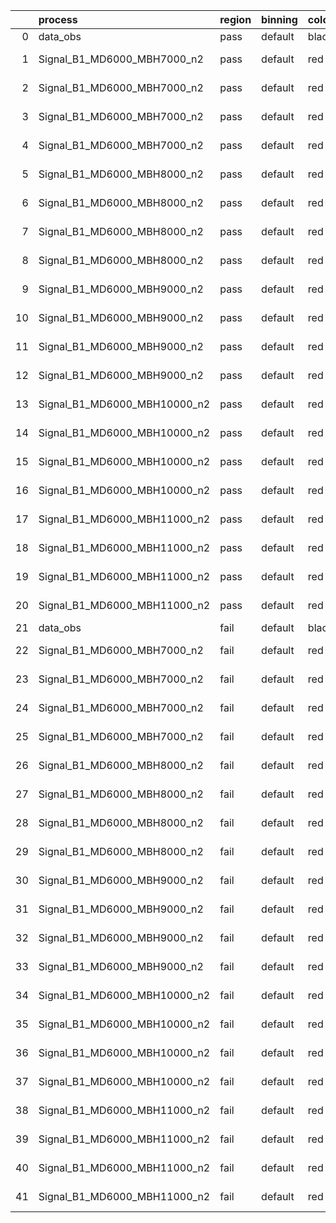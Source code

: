 |    | process                      | region   | binning   | color   | process_type   |   scale | variation   | source_filename                                                       | source_histname    | alias                        | title     |   combine_idx |     lnN |   shapes | syst_type   | direction   | variation_alias   |
|---:|:-----------------------------|:---------|:----------|:--------|:---------------|--------:|:------------|:----------------------------------------------------------------------|:-------------------|:-----------------------------|:----------|--------------:|--------:|---------:|:------------|:------------|:------------------|
|  0 | data_obs                     | pass     | default   | black   | DATA           |       1 | nominal     | ./histograms_for_2DAlphabet_v16//BH_Data.root                         | hpass              | Data                         | Data      |           nan | nan     |      nan | nan         | nan         | nan               |
|  1 | Signal_B1_MD6000_MBH7000_n2  | pass     | default   | red     | SIGNAL         |       1 | lumi        | ./histograms_for_2DAlphabet_v16//BH_Signal_B1_MD6000_MBH7000_n2.root  | hpass              | Signal_B1_MD6000_MBH7000_n2  | BH signal |           nan |   1.016 |      nan | lnN         | nan         | nan               |
|  2 | Signal_B1_MD6000_MBH7000_n2  | pass     | default   | red     | SIGNAL         |       1 | SVM         | ./histograms_for_2DAlphabet_v16//BH_Signal_B1_MD6000_MBH7000_n2.root  | hpass_SVMsyst_up   | Signal_B1_MD6000_MBH7000_n2  | BH signal |           nan | nan     |        1 | shapes      | Up          | SVMsyst           |
|  3 | Signal_B1_MD6000_MBH7000_n2  | pass     | default   | red     | SIGNAL         |       1 | SVM         | ./histograms_for_2DAlphabet_v16//BH_Signal_B1_MD6000_MBH7000_n2.root  | hpass_SVMsyst_down | Signal_B1_MD6000_MBH7000_n2  | BH signal |           nan | nan     |        1 | shapes      | Down        | SVMsyst           |
|  4 | Signal_B1_MD6000_MBH7000_n2  | pass     | default   | red     | SIGNAL         |       1 | nominal     | ./histograms_for_2DAlphabet_v16//BH_Signal_B1_MD6000_MBH7000_n2.root  | hpass              | Signal_B1_MD6000_MBH7000_n2  | BH signal |           nan | nan     |      nan | nan         | nan         | nan               |
|  5 | Signal_B1_MD6000_MBH8000_n2  | pass     | default   | red     | SIGNAL         |       1 | lumi        | ./histograms_for_2DAlphabet_v16//BH_Signal_B1_MD6000_MBH8000_n2.root  | hpass              | Signal_B1_MD6000_MBH8000_n2  | BH signal |           nan |   1.016 |      nan | lnN         | nan         | nan               |
|  6 | Signal_B1_MD6000_MBH8000_n2  | pass     | default   | red     | SIGNAL         |       1 | SVM         | ./histograms_for_2DAlphabet_v16//BH_Signal_B1_MD6000_MBH8000_n2.root  | hpass_SVMsyst_up   | Signal_B1_MD6000_MBH8000_n2  | BH signal |           nan | nan     |        1 | shapes      | Up          | SVMsyst           |
|  7 | Signal_B1_MD6000_MBH8000_n2  | pass     | default   | red     | SIGNAL         |       1 | SVM         | ./histograms_for_2DAlphabet_v16//BH_Signal_B1_MD6000_MBH8000_n2.root  | hpass_SVMsyst_down | Signal_B1_MD6000_MBH8000_n2  | BH signal |           nan | nan     |        1 | shapes      | Down        | SVMsyst           |
|  8 | Signal_B1_MD6000_MBH8000_n2  | pass     | default   | red     | SIGNAL         |       1 | nominal     | ./histograms_for_2DAlphabet_v16//BH_Signal_B1_MD6000_MBH8000_n2.root  | hpass              | Signal_B1_MD6000_MBH8000_n2  | BH signal |           nan | nan     |      nan | nan         | nan         | nan               |
|  9 | Signal_B1_MD6000_MBH9000_n2  | pass     | default   | red     | SIGNAL         |       1 | lumi        | ./histograms_for_2DAlphabet_v16//BH_Signal_B1_MD6000_MBH9000_n2.root  | hpass              | Signal_B1_MD6000_MBH9000_n2  | BH signal |           nan |   1.016 |      nan | lnN         | nan         | nan               |
| 10 | Signal_B1_MD6000_MBH9000_n2  | pass     | default   | red     | SIGNAL         |       1 | SVM         | ./histograms_for_2DAlphabet_v16//BH_Signal_B1_MD6000_MBH9000_n2.root  | hpass_SVMsyst_up   | Signal_B1_MD6000_MBH9000_n2  | BH signal |           nan | nan     |        1 | shapes      | Up          | SVMsyst           |
| 11 | Signal_B1_MD6000_MBH9000_n2  | pass     | default   | red     | SIGNAL         |       1 | SVM         | ./histograms_for_2DAlphabet_v16//BH_Signal_B1_MD6000_MBH9000_n2.root  | hpass_SVMsyst_down | Signal_B1_MD6000_MBH9000_n2  | BH signal |           nan | nan     |        1 | shapes      | Down        | SVMsyst           |
| 12 | Signal_B1_MD6000_MBH9000_n2  | pass     | default   | red     | SIGNAL         |       1 | nominal     | ./histograms_for_2DAlphabet_v16//BH_Signal_B1_MD6000_MBH9000_n2.root  | hpass              | Signal_B1_MD6000_MBH9000_n2  | BH signal |           nan | nan     |      nan | nan         | nan         | nan               |
| 13 | Signal_B1_MD6000_MBH10000_n2 | pass     | default   | red     | SIGNAL         |       1 | lumi        | ./histograms_for_2DAlphabet_v16//BH_Signal_B1_MD6000_MBH10000_n2.root | hpass              | Signal_B1_MD6000_MBH10000_n2 | BH signal |           nan |   1.016 |      nan | lnN         | nan         | nan               |
| 14 | Signal_B1_MD6000_MBH10000_n2 | pass     | default   | red     | SIGNAL         |       1 | SVM         | ./histograms_for_2DAlphabet_v16//BH_Signal_B1_MD6000_MBH10000_n2.root | hpass_SVMsyst_up   | Signal_B1_MD6000_MBH10000_n2 | BH signal |           nan | nan     |        1 | shapes      | Up          | SVMsyst           |
| 15 | Signal_B1_MD6000_MBH10000_n2 | pass     | default   | red     | SIGNAL         |       1 | SVM         | ./histograms_for_2DAlphabet_v16//BH_Signal_B1_MD6000_MBH10000_n2.root | hpass_SVMsyst_down | Signal_B1_MD6000_MBH10000_n2 | BH signal |           nan | nan     |        1 | shapes      | Down        | SVMsyst           |
| 16 | Signal_B1_MD6000_MBH10000_n2 | pass     | default   | red     | SIGNAL         |       1 | nominal     | ./histograms_for_2DAlphabet_v16//BH_Signal_B1_MD6000_MBH10000_n2.root | hpass              | Signal_B1_MD6000_MBH10000_n2 | BH signal |           nan | nan     |      nan | nan         | nan         | nan               |
| 17 | Signal_B1_MD6000_MBH11000_n2 | pass     | default   | red     | SIGNAL         |       1 | lumi        | ./histograms_for_2DAlphabet_v16//BH_Signal_B1_MD6000_MBH11000_n2.root | hpass              | Signal_B1_MD6000_MBH11000_n2 | BH signal |           nan |   1.016 |      nan | lnN         | nan         | nan               |
| 18 | Signal_B1_MD6000_MBH11000_n2 | pass     | default   | red     | SIGNAL         |       1 | SVM         | ./histograms_for_2DAlphabet_v16//BH_Signal_B1_MD6000_MBH11000_n2.root | hpass_SVMsyst_up   | Signal_B1_MD6000_MBH11000_n2 | BH signal |           nan | nan     |        1 | shapes      | Up          | SVMsyst           |
| 19 | Signal_B1_MD6000_MBH11000_n2 | pass     | default   | red     | SIGNAL         |       1 | SVM         | ./histograms_for_2DAlphabet_v16//BH_Signal_B1_MD6000_MBH11000_n2.root | hpass_SVMsyst_down | Signal_B1_MD6000_MBH11000_n2 | BH signal |           nan | nan     |        1 | shapes      | Down        | SVMsyst           |
| 20 | Signal_B1_MD6000_MBH11000_n2 | pass     | default   | red     | SIGNAL         |       1 | nominal     | ./histograms_for_2DAlphabet_v16//BH_Signal_B1_MD6000_MBH11000_n2.root | hpass              | Signal_B1_MD6000_MBH11000_n2 | BH signal |           nan | nan     |      nan | nan         | nan         | nan               |
| 21 | data_obs                     | fail     | default   | black   | DATA           |       1 | nominal     | ./histograms_for_2DAlphabet_v16//BH_Data.root                         | hfail              | Data                         | Data      |           nan | nan     |      nan | nan         | nan         | nan               |
| 22 | Signal_B1_MD6000_MBH7000_n2  | fail     | default   | red     | SIGNAL         |       1 | lumi        | ./histograms_for_2DAlphabet_v16//BH_Signal_B1_MD6000_MBH7000_n2.root  | hfail              | Signal_B1_MD6000_MBH7000_n2  | BH signal |           nan |   1.016 |      nan | lnN         | nan         | nan               |
| 23 | Signal_B1_MD6000_MBH7000_n2  | fail     | default   | red     | SIGNAL         |       1 | SVM         | ./histograms_for_2DAlphabet_v16//BH_Signal_B1_MD6000_MBH7000_n2.root  | hfail_SVMsyst_up   | Signal_B1_MD6000_MBH7000_n2  | BH signal |           nan | nan     |        1 | shapes      | Up          | SVMsyst           |
| 24 | Signal_B1_MD6000_MBH7000_n2  | fail     | default   | red     | SIGNAL         |       1 | SVM         | ./histograms_for_2DAlphabet_v16//BH_Signal_B1_MD6000_MBH7000_n2.root  | hfail_SVMsyst_down | Signal_B1_MD6000_MBH7000_n2  | BH signal |           nan | nan     |        1 | shapes      | Down        | SVMsyst           |
| 25 | Signal_B1_MD6000_MBH7000_n2  | fail     | default   | red     | SIGNAL         |       1 | nominal     | ./histograms_for_2DAlphabet_v16//BH_Signal_B1_MD6000_MBH7000_n2.root  | hfail              | Signal_B1_MD6000_MBH7000_n2  | BH signal |           nan | nan     |      nan | nan         | nan         | nan               |
| 26 | Signal_B1_MD6000_MBH8000_n2  | fail     | default   | red     | SIGNAL         |       1 | lumi        | ./histograms_for_2DAlphabet_v16//BH_Signal_B1_MD6000_MBH8000_n2.root  | hfail              | Signal_B1_MD6000_MBH8000_n2  | BH signal |           nan |   1.016 |      nan | lnN         | nan         | nan               |
| 27 | Signal_B1_MD6000_MBH8000_n2  | fail     | default   | red     | SIGNAL         |       1 | SVM         | ./histograms_for_2DAlphabet_v16//BH_Signal_B1_MD6000_MBH8000_n2.root  | hfail_SVMsyst_up   | Signal_B1_MD6000_MBH8000_n2  | BH signal |           nan | nan     |        1 | shapes      | Up          | SVMsyst           |
| 28 | Signal_B1_MD6000_MBH8000_n2  | fail     | default   | red     | SIGNAL         |       1 | SVM         | ./histograms_for_2DAlphabet_v16//BH_Signal_B1_MD6000_MBH8000_n2.root  | hfail_SVMsyst_down | Signal_B1_MD6000_MBH8000_n2  | BH signal |           nan | nan     |        1 | shapes      | Down        | SVMsyst           |
| 29 | Signal_B1_MD6000_MBH8000_n2  | fail     | default   | red     | SIGNAL         |       1 | nominal     | ./histograms_for_2DAlphabet_v16//BH_Signal_B1_MD6000_MBH8000_n2.root  | hfail              | Signal_B1_MD6000_MBH8000_n2  | BH signal |           nan | nan     |      nan | nan         | nan         | nan               |
| 30 | Signal_B1_MD6000_MBH9000_n2  | fail     | default   | red     | SIGNAL         |       1 | lumi        | ./histograms_for_2DAlphabet_v16//BH_Signal_B1_MD6000_MBH9000_n2.root  | hfail              | Signal_B1_MD6000_MBH9000_n2  | BH signal |           nan |   1.016 |      nan | lnN         | nan         | nan               |
| 31 | Signal_B1_MD6000_MBH9000_n2  | fail     | default   | red     | SIGNAL         |       1 | SVM         | ./histograms_for_2DAlphabet_v16//BH_Signal_B1_MD6000_MBH9000_n2.root  | hfail_SVMsyst_up   | Signal_B1_MD6000_MBH9000_n2  | BH signal |           nan | nan     |        1 | shapes      | Up          | SVMsyst           |
| 32 | Signal_B1_MD6000_MBH9000_n2  | fail     | default   | red     | SIGNAL         |       1 | SVM         | ./histograms_for_2DAlphabet_v16//BH_Signal_B1_MD6000_MBH9000_n2.root  | hfail_SVMsyst_down | Signal_B1_MD6000_MBH9000_n2  | BH signal |           nan | nan     |        1 | shapes      | Down        | SVMsyst           |
| 33 | Signal_B1_MD6000_MBH9000_n2  | fail     | default   | red     | SIGNAL         |       1 | nominal     | ./histograms_for_2DAlphabet_v16//BH_Signal_B1_MD6000_MBH9000_n2.root  | hfail              | Signal_B1_MD6000_MBH9000_n2  | BH signal |           nan | nan     |      nan | nan         | nan         | nan               |
| 34 | Signal_B1_MD6000_MBH10000_n2 | fail     | default   | red     | SIGNAL         |       1 | lumi        | ./histograms_for_2DAlphabet_v16//BH_Signal_B1_MD6000_MBH10000_n2.root | hfail              | Signal_B1_MD6000_MBH10000_n2 | BH signal |           nan |   1.016 |      nan | lnN         | nan         | nan               |
| 35 | Signal_B1_MD6000_MBH10000_n2 | fail     | default   | red     | SIGNAL         |       1 | SVM         | ./histograms_for_2DAlphabet_v16//BH_Signal_B1_MD6000_MBH10000_n2.root | hfail_SVMsyst_up   | Signal_B1_MD6000_MBH10000_n2 | BH signal |           nan | nan     |        1 | shapes      | Up          | SVMsyst           |
| 36 | Signal_B1_MD6000_MBH10000_n2 | fail     | default   | red     | SIGNAL         |       1 | SVM         | ./histograms_for_2DAlphabet_v16//BH_Signal_B1_MD6000_MBH10000_n2.root | hfail_SVMsyst_down | Signal_B1_MD6000_MBH10000_n2 | BH signal |           nan | nan     |        1 | shapes      | Down        | SVMsyst           |
| 37 | Signal_B1_MD6000_MBH10000_n2 | fail     | default   | red     | SIGNAL         |       1 | nominal     | ./histograms_for_2DAlphabet_v16//BH_Signal_B1_MD6000_MBH10000_n2.root | hfail              | Signal_B1_MD6000_MBH10000_n2 | BH signal |           nan | nan     |      nan | nan         | nan         | nan               |
| 38 | Signal_B1_MD6000_MBH11000_n2 | fail     | default   | red     | SIGNAL         |       1 | lumi        | ./histograms_for_2DAlphabet_v16//BH_Signal_B1_MD6000_MBH11000_n2.root | hfail              | Signal_B1_MD6000_MBH11000_n2 | BH signal |           nan |   1.016 |      nan | lnN         | nan         | nan               |
| 39 | Signal_B1_MD6000_MBH11000_n2 | fail     | default   | red     | SIGNAL         |       1 | SVM         | ./histograms_for_2DAlphabet_v16//BH_Signal_B1_MD6000_MBH11000_n2.root | hfail_SVMsyst_up   | Signal_B1_MD6000_MBH11000_n2 | BH signal |           nan | nan     |        1 | shapes      | Up          | SVMsyst           |
| 40 | Signal_B1_MD6000_MBH11000_n2 | fail     | default   | red     | SIGNAL         |       1 | SVM         | ./histograms_for_2DAlphabet_v16//BH_Signal_B1_MD6000_MBH11000_n2.root | hfail_SVMsyst_down | Signal_B1_MD6000_MBH11000_n2 | BH signal |           nan | nan     |        1 | shapes      | Down        | SVMsyst           |
| 41 | Signal_B1_MD6000_MBH11000_n2 | fail     | default   | red     | SIGNAL         |       1 | nominal     | ./histograms_for_2DAlphabet_v16//BH_Signal_B1_MD6000_MBH11000_n2.root | hfail              | Signal_B1_MD6000_MBH11000_n2 | BH signal |           nan | nan     |      nan | nan         | nan         | nan               |
